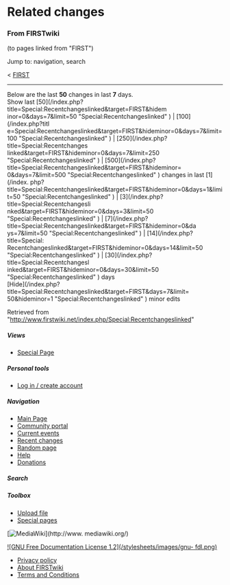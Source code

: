 

# Related changes

### From FIRSTwiki

(to pages linked from "FIRST")

Jump to: navigation, search

&lt; [FIRST](/index.php?title=FIRST&redirect=no "FIRST" )  

* * *

Below are the last **50** changes in last **7** days.  
Show last [50](/index.php?title=Special:Recentchangeslinked&target=FIRST&hidem
inor=0&days=7&limit=50 "Special:Recentchangeslinked" ) | [100](/index.php?titl
e=Special:Recentchangeslinked&target=FIRST&hideminor=0&days=7&limit=100
"Special:Recentchangeslinked" ) | [250](/index.php?title=Special:Recentchanges
linked&target=FIRST&hideminor=0&days=7&limit=250 "Special:Recentchangeslinked"
) | [500](/index.php?title=Special:Recentchangeslinked&target=FIRST&hideminor=
0&days=7&limit=500 "Special:Recentchangeslinked" ) changes in last [1](/index.
php?title=Special:Recentchangeslinked&target=FIRST&hideminor=0&days=1&limit=50
"Special:Recentchangeslinked" ) | [3](/index.php?title=Special:Recentchangesli
nked&target=FIRST&hideminor=0&days=3&limit=50 "Special:Recentchangeslinked" )
| [7](/index.php?title=Special:Recentchangeslinked&target=FIRST&hideminor=0&da
ys=7&limit=50 "Special:Recentchangeslinked" ) | [14](/index.php?title=Special:
Recentchangeslinked&target=FIRST&hideminor=0&days=14&limit=50
"Special:Recentchangeslinked" ) | [30](/index.php?title=Special:Recentchangesl
inked&target=FIRST&hideminor=0&days=30&limit=50 "Special:Recentchangeslinked"
) days  
[Hide](/index.php?title=Special:Recentchangeslinked&target=FIRST&days=7&limit=
50&hideminor=1 "Special:Recentchangeslinked" ) minor edits

Retrieved from
"<http://www.firstwiki.net/index.php/Special:Recentchangeslinked>"

##### Views

  * [Special Page](/index.php/Special:Recentchangeslinked/FIRST)

##### Personal tools

  * [Log in / create account](/index.php?title=Special:Userlogin&returnto=Special:Recentchangeslinked)

[](/index.php/Main_Page "Main Page" )

##### Navigation

  * [Main Page](/index.php/Main_Page)
  * [Community portal](/index.php/FIRSTwiki:Community_portal)
  * [Current events](/index.php/Current_events)
  * [Recent changes](/index.php/Special:Recentchanges)
  * [Random page](/index.php/Special:Random)
  * [Help](/index.php/FIRSTwiki:Help)
  * [Donations](/index.php/FIRSTwiki:Site_support)

##### Search



##### Toolbox

  * [Upload file](/index.php/Special:Upload)
  * [Special pages](/index.php/Special:Specialpages)

[![MediaWiki](/skins/common/images/poweredby_mediawiki_88x31.png)](http://www.
mediawiki.org/)

[![GNU Free Documentation License 1.2](/stylesheets/images/gnu-
fdl.png)](http://www.gnu.org/copyleft/fdl.html)

  * [Privacy policy](/index.php/FIRSTwiki:Privacy_policy "FIRSTwiki:Privacy policy" )
  * [About FIRSTwiki](/index.php/FIRSTwiki:About "FIRSTwiki:About" )
  * [Terms and Conditions](/index.php/FIRSTwiki:Terms_and_conditions "FIRSTwiki:Terms and conditions" )


